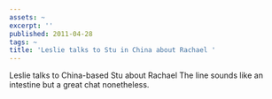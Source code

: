 ```yaml
---
assets: ~
excerpt: ''
published: 2011-04-28
tags: ~
title: 'Leslie talks to Stu in China about Rachael '
---
```

Leslie talks to China-based Stu about Rachael The line sounds like an intestine but a great chat nonetheless. 
